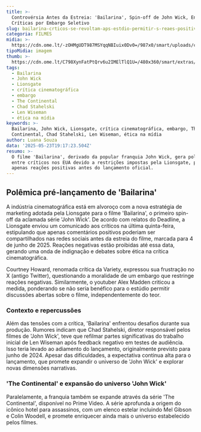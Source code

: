 ```yaml
---
title: >-
  Controvérsia Antes da Estreia: 'Bailarina', Spin-off de John Wick, Enfrenta
  Críticas por Embargo Seletivo
slug: bailarina-crticos-se-revoltam-aps-estdio-permitir-s-reaes-positivas
categoria: FILMES
midia: >-
  https://cdn.ome.lt/-zOHMgUDT987MSYqqNBIuix0Dv0=/987x0/smart/uploads/conteudo/fotos/ana-de-armas-bailarina_Agr3BjD.png
tipoMidia: imagem
thumb: >-
  https://cdn.ome.lt/C798XynFatPtQrv6u2IMElTlQ1U=/480x360/smart/extras/conteudos/ana-de-armas-bailarina_P3UYxRc.png
tags:
  - Bailarina
  - John Wick
  - Lionsgate
  - crítica cinematográfica
  - embargo
  - The Continental
  - Chad Stahelski
  - Len Wiseman
  - ética na mídia
keywords: >-
  Bailarina, John Wick, Lionsgate, crítica cinematográfica, embargo, The
  Continental, Chad Stahelski, Len Wiseman, ética na mídia
author: Luana Souza
data: '2025-05-23T19:17:23.504Z'
resumo: >-
  O filme 'Bailarina', derivado da popular franquia John Wick, gera polêmica
  entre críticos nos EUA devido a restrições impostas pela Lionsgate, permitindo
  apenas reações positivas antes do lançamento oficial.
---
```


## Polêmica pré-lançamento de 'Bailarina'

A indústria cinematográfica está em alvoroço com a nova estratégia de marketing adotada pela Lionsgate para o filme 'Bailarina', o primeiro spin-off da aclamada série 'John Wick'. De acordo com relatos do Deadline, a Lionsgate enviou um comunicado aos críticos na última quinta-feira, estipulando que apenas comentários positivos poderiam ser compartilhados nas redes sociais antes da estreia do filme, marcada para 4 de junho de 2025. Reações negativas estão proibidas até essa data, gerando uma onda de indignação e debates sobre ética na crítica cinematográfica.

Courtney Howard, renomada crítica da Variety, expressou sua frustração no X (antigo Twitter), questionando a moralidade de um embargo que restringe reações negativas. Similarmente, o youtuber Alex Madden criticou a medida, ponderando se não seria benéfico para o estúdio permitir discussões abertas sobre o filme, independentemente do teor.

### Contexto e repercussões

Além das tensões com a crítica, 'Bailarina' enfrentou desafios durante sua produção. Rumores indicam que Chad Stahelski, diretor responsável pelos filmes de 'John Wick', teve que refilmar partes significativas do trabalho inicial de Len Wiseman após feedback negativo em testes de audiência. Isso teria levado ao adiamento do lançamento, originalmente previsto para junho de 2024. Apesar das dificuldades, a expectativa continua alta para o lançamento, que promete expandir o universo de 'John Wick' e explorar novas dimensões narrativas.

### 'The Continental' e expansão do universo 'John Wick'

Paralelamente, a franquia também se expande através da série 'The Continental', disponível no Prime Video. A série aprofunda a origem do icônico hotel para assassinos, com um elenco estelar incluindo Mel Gibson e Colin Woodell, e promete enriquecer ainda mais o universo estabelecido pelos filmes.
